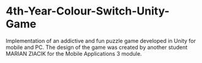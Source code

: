 # 4th-Year-Colour-Switch-Unity-Game
Implementation of an addictive and fun puzzle game developed in Unity for mobile and PC. The design of the game was created by another student MARIAN ZIACIK for the Mobile Applications 3 module.
